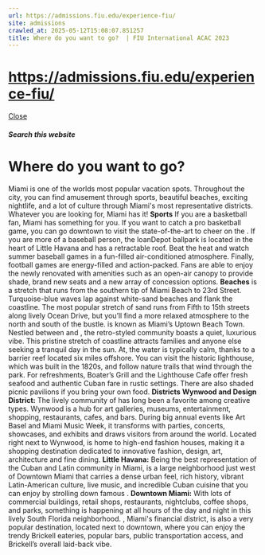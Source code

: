 ```yaml
---
url: https://admissions.fiu.edu/experience-fiu/
site: admissions
crawled_at: 2025-05-12T15:08:07.851257
title: Where do you want to go?  | FIU International ACAC 2023
---
```


# https://admissions.fiu.edu/experience-fiu/

[ Close ](https://admissions.fiu.edu/iacac2023/miami/sightseeing/)
##### Search this website
# Where do you want to go? 
Miami is one of the worlds most popular vacation spots. Throughout the city, you can find amusement through sports, beautiful beaches, exciting nightlife, and a lot of culture through Miami's most representative districts. Whatever you are looking for, Miami has it!
**Sports**
If you are a basketball fan, Miami has something for you. If you want to catch a pro basketball game, you can go downtown to visit the state-of-the-art to cheer on the .
If you are more of a baseball person, the loanDepot ballpark is located in the heart of Little Havana and has a retractable roof. Beat the heat and watch summer baseball games in a fun-filled air-conditioned atmosphere.
Finally, football games are energy-filled and action-packed. Fans are able to enjoy the newly renovated with amenities such as an open-air canopy to provide shade, brand new seats and a new array of concession options.
**Beaches**
is a stretch that runs from the southern tip of Miami Beach to 23rd Street. Turquoise-blue waves lap against white-sand beaches and flank the coastline. The most popular stretch of sand runs from Fifth to 15th streets along lively Ocean Drive, but you’ll find a more relaxed atmosphere to the north and south of the bustle.
is known as Miami’s Uptown Beach Town. Nestled between and , the retro-styled community boasts a quiet, luxurious vibe. This pristine stretch of coastline attracts families and anyone else seeking a tranquil day in the sun.
At, the water is typically calm, thanks to a barrier reef located six miles offshore. You can visit the historic lighthouse, which was built in the 1820s, and follow nature trails that wind through the park. For refreshments, Boater’s Grill and the Lighthouse Cafe offer fresh seafood and authentic Cuban fare in rustic settings. There are also shaded picnic pavilions if you bring your own food.
**Districts**
**Wynwood and Design District:** The lively community of has long been a favorite among creative types. Wynwood is a hub for art galleries, museums, entertainment, shopping, restaurants, cafes, and bars. During big annual events like Art Basel and Miami Music Week, it transforms with parties, concerts, showcases, and exhibits and draws visitors from around the world. Located right next to Wynwood, is home to high-end fashion houses, making it a shopping destination dedicated to innovative fashion, design, art, architecture and fine dining. 
**Little Havana:** Being the best representation of the Cuban and Latin community in Miami, is a large neighborhood just west of Downtown Miami that carries a dense urban feel, rich history, vibrant Latin-American culture, live music, and incredible Cuban cuisine that you can enjoy by strolling down famous . 
**Downtown Miami:** With lots of commercial buildings, retail shops, restaurants, nightclubs, coffee shops, and parks, something is happening at all hours of the day and night in this lively South Florida neighborhood. , Miami's financial district, is also a very popular destination, located next to downtown, where you can enjoy the trendy Brickell eateries, popular bars, public transportation access, and Brickell’s overall laid-back vibe. 

